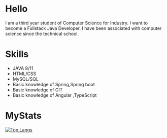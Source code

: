 # Hello

I am a third year student of Computer Science for Industry. I
want to become a Fullstack Java Developer. I have been
associated with computer science since the technical school.

# Skills
- JAVA 8/11
- HTML/CSS
- MySQL/SQL
- Basic knowledge of Spring,Spring boot
- Basic knowledge of GIT
- Basic knowledge of Angular ,TypeScript

# MyStats
<!--[![Anurag's GitHub stats](https://github-readme-stats.vercel.app/api?username=SebastianSzczypkowski&theme=tokyonight&show_icons=true)](https://github.com/anuraghazra/github-readme-stats)-->
[![Top Langs](https://github-readme-stats.vercel.app/api/top-langs/?username=SebastianSzczypkowski&layout=compact&theme=tokyonight)](https://github.com/anuraghazra/github-readme-stats)


<!--START_SECTION:waka-->
<!--END_SECTION:waka-->

<!---

SebastianSzczypkowski/SebastianSzczypkowski is a ✨ special ✨ repository because its `README.md` (this file) appears on your GitHub profile.
You can click the Preview link to take a look at your changes.
--->

